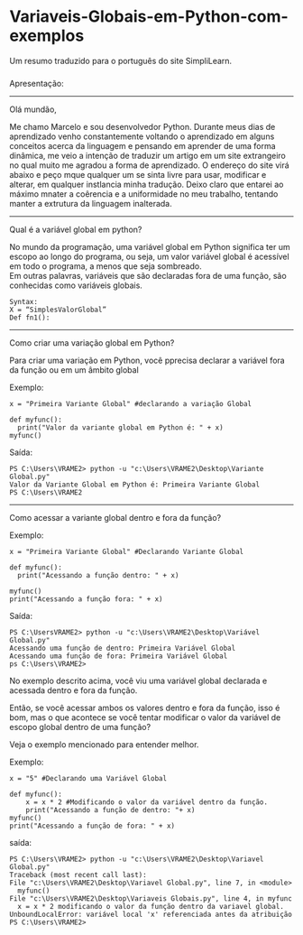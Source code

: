 # Variaveis-Globais-em-Python-com-exemplos

Um resumo traduzido para o português do site SimpliLearn. 

###
Apresentação:
_____________________________________________________________________________________________
  Olá mundão, 
  
Me chamo Marcelo e sou desenvolvedor Python.
    Durante meus dias de aprendizado venho constantemente voltando o aprendizado em alguns conceitos acerca da linguagem e
    pensando em aprender de uma forma dinâmica, me veio a intenção de traduzir um artigo em um site extrangeiro no qual muito me agradou a forma de aprendizado.
    O endereço do site virá abaixo e peço mque qualquer um se sinta livre para usar, modificar e alterar, em qualquer instlancia minha tradução.
   Deixo claro que entarei ao máximo mnater a coêrencia e a uniformidade no meu trabalho, tentando manter a extrutura da linguagem inalterada.
  
______________________________________________________________________________________________
  
  
Qual é a variável global em python?
  
  No mundo da programação, uma variável global em Python significa ter um escopo ao longo do programa, 
  ou seja, um valor variável global é acessível em todo o programa, a menos que seja sombreado.  
  Em outras palavras, variáveis que são declaradas fora de uma função, são conhecidas como variáveis globais.


    Syntax:
    X = “SimplesValorGlobal”
    Def fn1():
    
______________________________________________________________________________________________

Como criar uma variação global em Python?

  Para criar uma variação em Python, você pprecisa declarar a variável fora da função ou em um âmbito global
  
Exemplo: 

    x = "Primeira Variante Global" #declarando a variação Global
    
    def myfunc():
      print("Valor da variante global em Python é: " + x)
    myfunc()  
    
Saída:

    PS C:\Users\VRAME2> python -u "c:\Users\VRAME2\Desktop\Variante Global.py"
    Valor da Variante Global em Python é: Primeira Variante Global
    PS C:\Users\VRAME2
_____________________________________________________________________________________________

Como acessar a variante global dentro e fora da função?

Exemplo: 

    x = "Primeira Variante Global" #Declarando Variante Global
    
    def myfunc():
      print("Acessando a função dentro: " + x)
      
    myfunc()
    print("Acessando a função fora: " + x)
    
 Saída:
 
    PS C:\UsersVRAME2> python -u "c:\Users\VRAME2\Desktop\Variável Global.py"
    Acessando uma função de dentro: Primeira Variável Global
    Acessando uma função de fora: Primeira Variável Global
    ps C:\Users\VRAME2>
    
 No exemplo descrito acima, você viu uma variável global declarada e 
 acessada dentro e fora da função.
 
 Então, se você acessar ambos os valores dentro e fora da função, isso é bom, mas o que acontece 
 se você tentar modificar o valor da variável de escopo global dentro de uma função?
 
 Veja o exemplo mencionado para entender melhor.
 
 Exemplo:
 
    x = "5" #Declarando uma Variável Global
    
    def myfunc():
        x = x * 2 #Modificando o valor da variável dentro da função.
        print("Acessando a função de dentro: "+ x)
    myfunc()
    print("Acessando a função de fora: " + x)
    
 saída:
 
    PS C:\Users\VRAME2> python -u "c:\Users\VRAME2\Desktop\Variavel Global.py"
    Traceback (most recent call last):
    File "c:\Users\VRAME2\Desktop\Variavel Global.py", line 7, in <module>
      myfunc()
    File "c:\Users\VRAME2\Desktop\Variaveis Globais.py", line 4, in myfunc
      x = x * 2 modificando o valor da função dentro da variavel global.
    UnboundLocalError: variável local 'x' referenciada antes da atribuição
    PS C:\Users\VRAME2>
    
    
